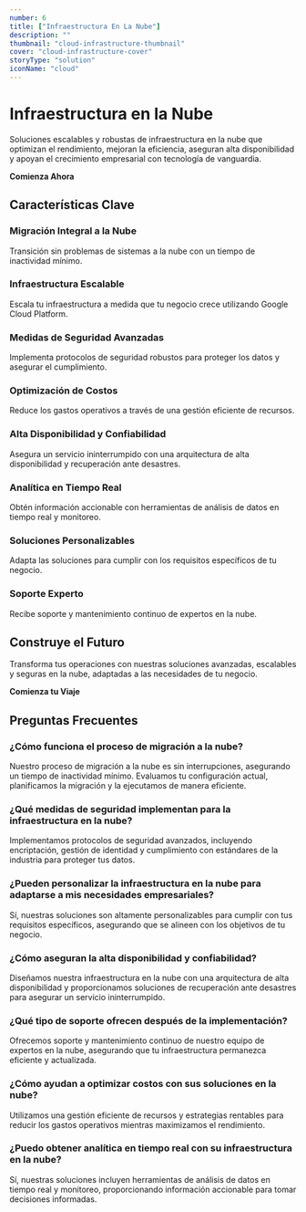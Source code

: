 ```yaml
---
number: 6
title: ["Infraestructura En La Nube"]
description: ""
thumbnail: "cloud-infrastructure-thumbnail"
cover: "cloud-infrastructure-cover"
storyType: "solution"
iconName: "cloud"
---
```


# Infraestructura en la Nube

Soluciones escalables y robustas de infraestructura en la nube que optimizan el rendimiento, mejoran la eficiencia, aseguran alta disponibilidad y apoyan el crecimiento empresarial con tecnología de vanguardia.

**Comienza Ahora**

## Características Clave

### Migración Integral a la Nube

Transición sin problemas de sistemas a la nube con un tiempo de inactividad mínimo.

### Infraestructura Escalable

Escala tu infraestructura a medida que tu negocio crece utilizando Google Cloud Platform.

### Medidas de Seguridad Avanzadas

Implementa protocolos de seguridad robustos para proteger los datos y asegurar el cumplimiento.

### Optimización de Costos

Reduce los gastos operativos a través de una gestión eficiente de recursos.

### Alta Disponibilidad y Confiabilidad

Asegura un servicio ininterrumpido con una arquitectura de alta disponibilidad y recuperación ante desastres.

### Analítica en Tiempo Real

Obtén información accionable con herramientas de análisis de datos en tiempo real y monitoreo.

### Soluciones Personalizables

Adapta las soluciones para cumplir con los requisitos específicos de tu negocio.

### Soporte Experto

Recibe soporte y mantenimiento continuo de expertos en la nube.

## Construye el Futuro

Transforma tus operaciones con nuestras soluciones avanzadas, escalables y seguras en la nube, adaptadas a las necesidades de tu negocio.

**Comienza tu Viaje**

## Preguntas Frecuentes

### ¿Cómo funciona el proceso de migración a la nube?

Nuestro proceso de migración a la nube es sin interrupciones, asegurando un tiempo de inactividad mínimo. Evaluamos tu configuración actual, planificamos la migración y la ejecutamos de manera eficiente.

### ¿Qué medidas de seguridad implementan para la infraestructura en la nube?

Implementamos protocolos de seguridad avanzados, incluyendo encriptación, gestión de identidad y cumplimiento con estándares de la industria para proteger tus datos.

### ¿Pueden personalizar la infraestructura en la nube para adaptarse a mis necesidades empresariales?

Sí, nuestras soluciones son altamente personalizables para cumplir con tus requisitos específicos, asegurando que se alineen con los objetivos de tu negocio.

### ¿Cómo aseguran la alta disponibilidad y confiabilidad?

Diseñamos nuestra infraestructura en la nube con una arquitectura de alta disponibilidad y proporcionamos soluciones de recuperación ante desastres para asegurar un servicio ininterrumpido.

### ¿Qué tipo de soporte ofrecen después de la implementación?

Ofrecemos soporte y mantenimiento continuo de nuestro equipo de expertos en la nube, asegurando que tu infraestructura permanezca eficiente y actualizada.

### ¿Cómo ayudan a optimizar costos con sus soluciones en la nube?

Utilizamos una gestión eficiente de recursos y estrategias rentables para reducir los gastos operativos mientras maximizamos el rendimiento.

### ¿Puedo obtener analítica en tiempo real con su infraestructura en la nube?

Sí, nuestras soluciones incluyen herramientas de análisis de datos en tiempo real y monitoreo, proporcionando información accionable para tomar decisiones informadas.
